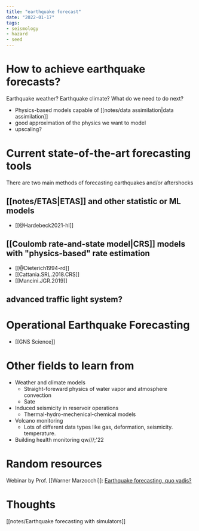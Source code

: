 ```yaml
---
title: "earthquake forecast"
date: "2022-01-17"
tags:
- seismology
- hazard
- seed
---
```


# How to achieve earthquake forecasts?
Earthquake weather? Earthquake climate? What do we need to do next?
- Physics-based models capable of [[notes/data assimilation|data assimilation]]
- good approximation of the physics we want to model
- upscaling?

# Current state-of-the-art forecasting tools
There are two main methods of forecasting earthquakes and/or aftershocks
## [[notes/ETAS|ETAS]] and other statistic or ML models
- [[@Hardebeck2021-hl]] 

## [[Coulomb rate-and-state model|CRS]] models with "physics-based" rate estimation
- [[@Dieterich1994-rd]]
- [[Cattania.SRL.2018.CRS]]
- [[Mancini.JGR.2019]]

## advanced traffic light system?

# Operational Earthquake Forecasting
- [[GNS Science]]

# Other fields to learn from
- Weather and climate models
    - Straight-foreward physics of water vapor and atmosphere convection
    - Sate 
- Induced seismicity in reservoir operations
    - Thermal-hydro-mechenical-chemical models
- Volcano monitoring
    - Lots of different data types like gas, deformation, seismicity. temperature. 
- Building health monitoring
qw///;'22
# Random resources
Webinar by Prof. [[Warner Marzocchi]]: [Earthquake forecasting, quo vadis?](https://www.youtube.com/watch?v=XZxTQqRlW54)

# Thoughts
[[notes/Earthquake forecasting with simulators]]




